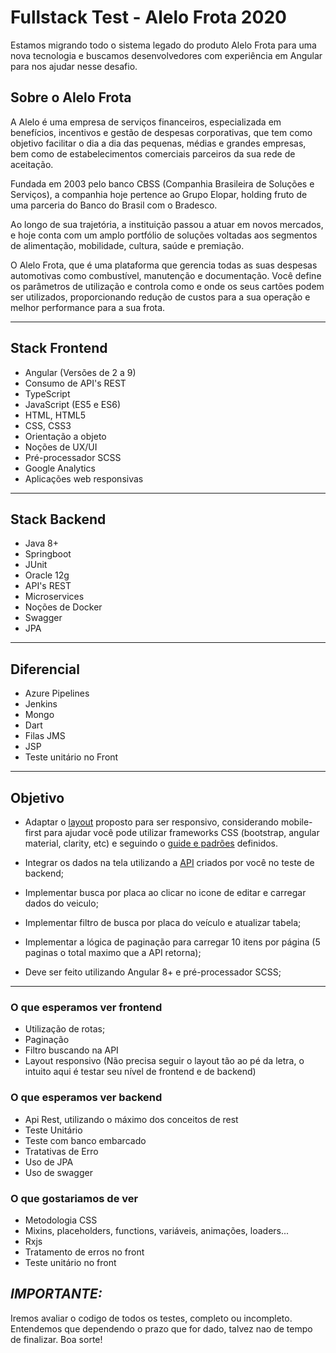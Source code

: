 # Fullstack Test - Alelo Frota 2020

Estamos migrando todo o sistema legado do produto Alelo Frota para uma nova tecnologia e buscamos desenvolvedores com experiência em Angular para nos ajudar nesse desafio.

## Sobre o Alelo Frota

A Alelo é uma empresa de serviços financeiros, especializada em benefícios, incentivos e gestão de despesas corporativas, que tem como objetivo facilitar o dia a dia das pequenas, médias e grandes empresas, bem como de estabelecimentos comerciais parceiros da sua rede de aceitação.
 
Fundada em 2003 pelo banco CBSS (Companhia Brasileira de Soluções e Serviços), a companhia hoje pertence ao Grupo Elopar, holding fruto de uma parceria do Banco do Brasil com o Bradesco. 
 
Ao longo de sua trajetória, a instituição passou a atuar em novos mercados, e hoje conta com um amplo portfólio de soluções voltadas aos segmentos de alimentação, mobilidade, cultura, saúde e premiação.
 
O Alelo Frota, que é uma plataforma que gerencia todas as suas despesas automotivas como combustível, manutenção e documentação. Você define os parâmetros de utilização e controla como e onde os seus cartões podem ser utilizados, proporcionando redução de custos para a sua operação e melhor performance para a sua frota.

---

## Stack Frontend

- Angular (Versões de 2 a 9)
- Consumo de API's REST
- TypeScript
- JavaScript (ES5 e ES6)
- HTML, HTML5
- CSS, CSS3
- Orientação a objeto
- Noções de UX/UI
- Pré-processador SCSS
- Google Analytics
- Aplicações web responsivas

---

## Stack Backend

- Java 8+
- Springboot
- JUnit
- Oracle 12g
- API's REST
- Microservices
- Noções de Docker
- Swagger
- JPA

---

## Diferencial
- Azure Pipelines
- Jenkins
- Mongo
- Dart
- Filas JMS
- JSP
- Teste unitário no Front

---

## Objetivo

- Adaptar o [layout](./LAYOUT.md) proposto para ser responsivo, considerando mobile-first para ajudar você pode utilizar frameworks CSS (bootstrap, angular material, clarity, etc) e seguindo o [guide e padrões](./GUIDE.md) definidos.

- Integrar os dados na tela utilizando a [API](./ENDPOINT.md) criados por você no teste de backend;

- Implementar busca por placa ao clicar no icone de editar e carregar dados do veiculo;
- Implementar filtro de busca por placa do veículo e atualizar tabela;
- Implementar a lógica de paginação para carregar 10 itens por página (5 paginas o total maximo que a API retorna);
- Deve ser feito utilizando Angular 8+ e pré-processador SCSS;

---


### O que esperamos ver frontend

- Utilização de rotas;
- Paginação
- Filtro buscando na API
- Layout responsivo (Não precisa seguir o layout tão ao pé da letra, o intuito aqui é testar seu nível de frontend e de backend)

### O que esperamos ver backend

- Api Rest, utilizando o máximo dos conceitos de rest
- Teste Unitário
- Teste com banco embarcado
- Tratativas de Erro
- Uso de JPA
- Uso de swagger


### O que gostariamos de ver

- Metodologia CSS
- Mixins, placeholders, functions, variáveis, animações, loaders...
- Rxjs
- Tratamento de erros no front
- Teste unitário no front

## ***IMPORTANTE:*** 
Iremos avaliar o codigo de todos os testes, completo ou incompleto. Entendemos que dependendo o prazo que for dado, talvez nao de tempo de finalizar. Boa sorte!
